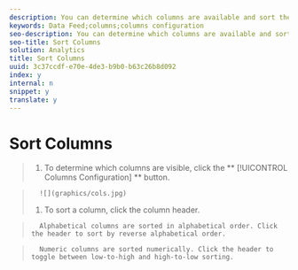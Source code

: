 ```yaml
---
description: You can determine which columns are available and sort them according to your needs.
keywords: Data Feed;columns;columns configuration
seo-description: You can determine which columns are available and sort them according to your needs.
seo-title: Sort Columns
solution: Analytics
title: Sort Columns
uuid: 3c37ccdf-e70e-4de3-b9b0-b63c26b8d092
index: y
internal: n
snippet: y
translate: y
---
```


# Sort Columns


>1. To determine which columns are visible, click the ** [!UICONTROL  Columns Configuration] ** button.

>       ![](graphics/cols.jpg) 
>1. To sort a column, click the column header.

>       Alphabetical columns are sorted in alphabetical order. Click the header to sort by reverse alphabetical order. 

>       Numeric columns are sorted numerically. Click the header to toggle between low-to-high and high-to-low sorting. 
